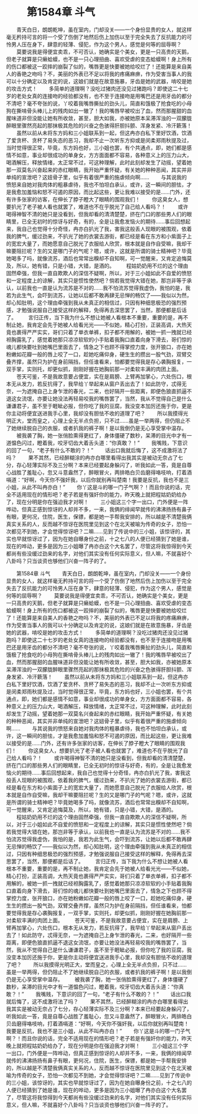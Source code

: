 # 　　第1584章 斗气
　　青天白日，朗朗乾坤，虽在室内，门却没关——一个身份显贵的女人，就这样毫无矜持可言的将一个受了伤倒了地然后伤上加伤以至于完全失去了反抗能力的可怜男人压在身下，肆意的轻薄、侵犯，作为这个男人，感觉是何等的屈辱啊？
　　莫要说我是得便宜卖乖，不可否认，她确实是个美女，更是一只高贵的天鹅，但老子就算是只癞蛤蟆，也不是一只心理扭曲、喜欢受虐的变态蛤蟆啊！身上所有的伤口都被这一跤摔的崩裂了似的，嘴唇更是快要被她给咬烂了！还能算是来自美人的香艳之吻吗？不，美丽的外表已不足以将我的疼痛麻痹，作为受害当事人的我可以十分确定以及肯定的说，这娘们就是在故意施暴，牙齿是她的武器，啃咬是她的攻击方式！
　　多简单的道理啊？没吃过猪肉还没见过猪跑吗？即使这二十七岁的老处女真的连接吻的经验都没有，也不至于连接吻是用嘴巴还是用牙齿的都分不清吧？毫不夸张的说，丫咬着我嘴唇撕扯的劲头儿，简直和饿极了抢食吃的小母狗在撕啃骨头棒儿上的残肉如出一辙了！我的嘴唇早被咬出了血，然而那腥甜的血腥味道非但没能让她有所收敛，甚至，胆大如我，亦被她原本呆滞浑浊的一双朦胧醉眼里骤然亮起的那抹极其危险的兴奋之色骇得肝胆抖颤、浑身发紧、冷汗簌落！
　　虽然以前从未将东方妈和三小姐联系到一起，但这冉亦白私下里好饮酒，饮酒了爱贪杯、贪杯了易失态的恶习，我却不止一次听东方抑或是闵柔郑雨秋提及过，当时觉得很正常，毕竟，东方妈也好，三小姐也罢，有个共通点，即，她们都是感情不如意，事业却很成功的单身女，方方面面都不容易，各种意义上的压力山大，喝酒解压，释放情绪，太正常不过，可这种理解，此时此刻却发生了动摇，望着她那一双莫名兴奋起来的赤红眼睛，我开始严重怀疑，有关她的种种恶闻，其实并非单纯的宣泄吧？这妞骨子里，似乎有着很严重的施虐倾向啊……
　　与其说我的愤怒来自她对我肉体的粗暴虐待，我也不怕坦白承认，或许，这一瞬间的胆怯，才是我愈加羞恼和怒不可遏的原因，而比起这些，更让我难以接受的是……门外，还有许多张家的访客，在伸长了脖子瞪大了眼睛的围观我们！
　　你这臭女人，想要扒光了老子被人看也就罢了，难道也不在乎脱光了自己给人看吗？！
　　或许喝得神智不清的她只是没看到，但我却看的清清楚楚，挤在门口的那些男人们的眼睛里，已全无初时的惊讶与好奇，有的，全是让我愈发恼火的期待……事后回想起来，我自己也觉得十分奇怪，冉亦白扒光了我，害我这般丢人现眼的被围观，依着我的脾气，缓过劲来，不扒光了她的衣裳去游街，都已经是看在东方和小紫面子上的宽宏大量了，而她愿意自己脱光了衣服给人欣赏，根本就是自作自受嘛，我却干嘛要阻拦呢？生的又是哪门子的气呢？嗯，或许，这就是所谓的骑士精神吧？毕竟她喝多了吗，就像流苏，酒后也常常出糗却不自知啊，可一觉醒来，又肯定追悔莫及，所以，她有错，只是小错，大错，是酒的。
　　程姑奶奶用不烂的这个理由固然牵强，但我一直自欺欺人的深信不疑啊，所以，对于三小姐如此不自爱的愤怒和一定程度上的谅解，其实只是惯性使然吧？倘若我觉得大错在她，那岂非等于承认，以前我也一直是认为流苏是不对的……我不怕流苏觉得我虚伪，我怕的是，我若为此生气，会吓到流苏，让她以后都不敢再肆无忌惮的畅饮了——我似以为然，却心知肚明，这个理由牵强到我从未真正的相信过，只因有种细思极恐的强烈预感，才勉强说服自己接受这样的解释，免得再去深思罢了，当然，那便都是后话了。
　　言归正传，当下我为什么不想让她被人看根本不重要，重要的是，再不制止她，我肯定会先于她被人给看光光——不似她，精心打扮，正装高调，大热天竟也裹得严严实实，哥们只着了单衣单裤，扣子都不用解的，被她一抓一拽就已经袒胸露乳了，感觉着她那只凉凉软软的小手贴着我胸口直着向身下滑去，哥们惊的魂儿都快要吐到她嘴巴里面去了，情急之下也顾不得掌控力度，张开狼口，亦在她粉嫩如花瓣一般的唇上咬了一口，趁她吃痛仰身，硬生生的攒出一股气劲，双臂交叠齐撑，虽然只为护在身前隔挡，但任谁看来，怕都要觉得我是存心袭胸报复，一双手掌，实则托，却更似抓，刚刚好握在她胸前那一对柔软丰满的肉团上面。
　　苍天可鉴，不是我故意要占便宜，实在是肩膀、上臂再加掌心，六处伤口，根本无从发力，若反抗得了，我早给丫举起来从窗户丢出去了！如此防守，忒得无奈，一为遮掩自己上身乍泄的春光，二来，也好隔开一些距离，即便色狼直抓逼不退这女流氓，亦要让她没法再轻易咬我的嘴唇罢了，当然，我从不觉得自己是什么谦谦君子，虽不至于睚眦必报，但你吃了我的豆腐，我没变本加厉还施于你，更是你主动将便宜送进我手心里，我却没有胆怯不收的道理了吧？
　　所以我摸得光明正大，堂而皇之，心理上全无半点负担，只不过……虽是一举两得，但仍阻止不了她继续脱自己的衣服，或者扒我的裤子啊！是以我倒仍是无心享受掌中温存。
　　被我袭了胸，她一张俏脸熏得更红了，身体僵硬了数秒，呆滞的目光中才有一道愠色闪过，瞪着我，咬牙切齿大着舌头道：“你真敢？！”
　　我嘴贱，下意识的回了一句，“老子有什么不敢的？！”
　　话出口我就后悔了，这不成激将法了吗？
　　果不其然，已经醉糊涂的冉亦白哪里看得出我其实是被动无奈占了七分，存心轻薄实际不及三分啊？本来已经要起身躲闪了，听我如此一答，竟是自尊心战胜了羞耻心，忽又斗意盎然了，醉眼冒火，两排皓白贝齿磨得咯吱响，打着酒嗝道：“好啊，今天你不强奸我，以后你就别再叫楚南！我要是反抗，我也不是三小姐，从此不叫冉亦白！”
　　你丫这是斗的哪一门子气啊？！而且你说的话，完全不适用现在的情形吧？老子若是有强奸你的能力，昨天晚上就把程姑奶奶给办了，现在分明是你在强迫我才对啊！
　　三小姐这三个字一出口，门外便是一阵哗动，但真正感到惊讶的人却并不多，一来，我俩的绯闻早就传的沸沸扬扬有鼻子有眼，更何况，住院，医生，保镖，都是她一手帮我安排的，所以越是不清楚我俩真实关系的人，反而越不惊讶在医院里见到这个在北天被喻为传奇的女子，恐怕一次都见不到她，才会觉得惊讶吧？二嘛……见到了传说中的三小姐，该惊讶的，其实也早就惊讶过了，因为在她自曝身份之前，十之七八的人便已经猜到了她是谁，现在的哗动，更多是因为三小姐曝了冉亦白这个大名罢了，尽管这将我惊得到今天都尚有些没缓过劲来的名字，对他们其实没有任何实际意义，但人嘛，不就喜好个八卦吗？只当谈资也够他们兴奋一阵子的了。

　　第1584章 斗气
　　青天白日，朗朗乾坤，虽在室内，门却没关——一个身份显贵的女人，就这样毫无矜持可言的将一个受了伤倒了地然后伤上加伤以至于完全失去了反抗能力的可怜男人压在身下，肆意的轻薄、侵犯，作为这个男人，感觉是何等的屈辱啊？
　　莫要说我是得便宜卖乖，不可否认，她确实是个美女，更是一只高贵的天鹅，但老子就算是只癞蛤蟆，也不是一只心理扭曲、喜欢受虐的变态蛤蟆啊！身上所有的伤口都被这一跤摔的崩裂了似的，嘴唇更是快要被她给咬烂了！还能算是来自美人的香艳之吻吗？不，美丽的外表已不足以将我的疼痛麻痹，作为受害当事人的我可以十分确定以及肯定的说，这娘们就是在故意施暴，牙齿是她的武器，啃咬是她的攻击方式！
　　多简单的道理啊？没吃过猪肉还没见过猪跑吗？即使这二十七岁的老处女真的连接吻的经验都没有，也不至于连接吻是用嘴巴还是用牙齿的都分不清吧？毫不夸张的说，丫咬着我嘴唇撕扯的劲头儿，简直和饿极了抢食吃的小母狗在撕啃骨头棒儿上的残肉如出一辙了！我的嘴唇早被咬出了血，然而那腥甜的血腥味道非但没能让她有所收敛，甚至，胆大如我，亦被她原本呆滞浑浊的一双朦胧醉眼里骤然亮起的那抹极其危险的兴奋之色骇得肝胆抖颤、浑身发紧、冷汗簌落！
　　虽然以前从未将东方妈和三小姐联系到一起，但这冉亦白私下里好饮酒，饮酒了爱贪杯、贪杯了易失态的恶习，我却不止一次听东方抑或是闵柔郑雨秋提及过，当时觉得很正常，毕竟，东方妈也好，三小姐也罢，有个共通点，即，她们都是感情不如意，事业却很成功的单身女，方方面面都不容易，各种意义上的压力山大，喝酒解压，释放情绪，太正常不过，可这种理解，此时此刻却发生了动摇，望着她那一双莫名兴奋起来的赤红眼睛，我开始严重怀疑，有关她的种种恶闻，其实并非单纯的宣泄吧？这妞骨子里，似乎有着很严重的施虐倾向啊……
　　与其说我的愤怒来自她对我肉体的粗暴虐待，我也不怕坦白承认，或许，这一瞬间的胆怯，才是我愈加羞恼和怒不可遏的原因，而比起这些，更让我难以接受的是……门外，还有许多张家的访客，在伸长了脖子瞪大了眼睛的围观我们！
　　你这臭女人，想要扒光了老子被人看也就罢了，难道也不在乎脱光了自己给人看吗？！
　　或许喝得神智不清的她只是没看到，但我却看的清清楚楚，挤在门口的那些男人们的眼睛里，已全无初时的惊讶与好奇，有的，全是让我愈发恼火的期待……事后回想起来，我自己也觉得十分奇怪，冉亦白扒光了我，害我这般丢人现眼的被围观，依着我的脾气，缓过劲来，不扒光了她的衣裳去游街，都已经是看在东方和小紫面子上的宽宏大量了，而她愿意自己脱光了衣服给人欣赏，根本就是自作自受嘛，我却干嘛要阻拦呢？生的又是哪门子的气呢？嗯，或许，这就是所谓的骑士精神吧？毕竟她喝多了吗，就像流苏，酒后也常常出糗却不自知啊，可一觉醒来，又肯定追悔莫及，所以，她有错，只是小错，大错，是酒的。
　　程姑奶奶用不烂的这个理由固然牵强，但我一直自欺欺人的深信不疑啊，所以，对于三小姐如此不自爱的愤怒和一定程度上的谅解，其实只是惯性使然吧？倘若我觉得大错在她，那岂非等于承认，以前我也一直是认为流苏是不对的……我不怕流苏觉得我虚伪，我怕的是，我若为此生气，会吓到流苏，让她以后都不敢再肆无忌惮的畅饮了——我似以为然，却心知肚明，这个理由牵强到我从未真正的相信过，只因有种细思极恐的强烈预感，才勉强说服自己接受这样的解释，免得再去深思罢了，当然，那便都是后话了。
　　言归正传，当下我为什么不想让她被人看根本不重要，重要的是，再不制止她，我肯定会先于她被人给看光光——不似她，精心打扮，正装高调，大热天竟也裹得严严实实，哥们只着了单衣单裤，扣子都不用解的，被她一抓一拽就已经袒胸露乳了，感觉着她那只凉凉软软的小手贴着我胸口直着向身下滑去，哥们惊的魂儿都快要吐到她嘴巴里面去了，情急之下也顾不得掌控力度，张开狼口，亦在她粉嫩如花瓣一般的唇上咬了一口，趁她吃痛仰身，硬生生的攒出一股气劲，双臂交叠齐撑，虽然只为护在身前隔挡，但任谁看来，怕都要觉得我是存心袭胸报复，一双手掌，实则托，却更似抓，刚刚好握在她胸前那一对柔软丰满的肉团上面。
　　苍天可鉴，不是我故意要占便宜，实在是肩膀、上臂再加掌心，六处伤口，根本无从发力，若反抗得了，我早给丫举起来从窗户丢出去了！如此防守，忒得无奈，一为遮掩自己上身乍泄的春光，二来，也好隔开一些距离，即便色狼直抓逼不退这女流氓，亦要让她没法再轻易咬我的嘴唇罢了，当然，我从不觉得自己是什么谦谦君子，虽不至于睚眦必报，但你吃了我的豆腐，我没变本加厉还施于你，更是你主动将便宜送进我手心里，我却没有胆怯不收的道理了吧？
　　所以我摸得光明正大，堂而皇之，心理上全无半点负担，只不过……虽是一举两得，但仍阻止不了她继续脱自己的衣服，或者扒我的裤子啊！是以我倒仍是无心享受掌中温存。
　　被我袭了胸，她一张俏脸熏得更红了，身体僵硬了数秒，呆滞的目光中才有一道愠色闪过，瞪着我，咬牙切齿大着舌头道：“你真敢？！”
　　我嘴贱，下意识的回了一句，“老子有什么不敢的？！”
　　话出口我就后悔了，这不成激将法了吗？
　　果不其然，已经醉糊涂的冉亦白哪里看得出我其实是被动无奈占了七分，存心轻薄实际不及三分啊？本来已经要起身躲闪了，听我如此一答，竟是自尊心战胜了羞耻心，忽又斗意盎然了，醉眼冒火，两排皓白贝齿磨得咯吱响，打着酒嗝道：“好啊，今天你不强奸我，以后你就别再叫楚南！我要是反抗，我也不是三小姐，从此不叫冉亦白！”
　　你丫这是斗的哪一门子气啊？！而且你说的话，完全不适用现在的情形吧？老子若是有强奸你的能力，昨天晚上就把程姑奶奶给办了，现在分明是你在强迫我才对啊！
　　三小姐这三个字一出口，门外便是一阵哗动，但真正感到惊讶的人却并不多，一来，我俩的绯闻早就传的沸沸扬扬有鼻子有眼，更何况，住院，医生，保镖，都是她一手帮我安排的，所以越是不清楚我俩真实关系的人，反而越不惊讶在医院里见到这个在北天被喻为传奇的女子，恐怕一次都见不到她，才会觉得惊讶吧？二嘛……见到了传说中的三小姐，该惊讶的，其实也早就惊讶过了，因为在她自曝身份之前，十之七八的人便已经猜到了她是谁，现在的哗动，更多是因为三小姐曝了冉亦白这个大名罢了，尽管这将我惊得到今天都尚有些没缓过劲来的名字，对他们其实没有任何实际意义，但人嘛，不就喜好个八卦吗？只当谈资也够他们兴奋一阵子的了。
